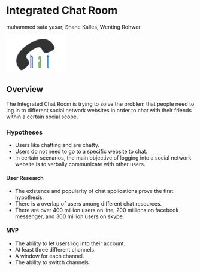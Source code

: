 # Integrated Chat Room
muhammed safa yasar, Shane Kalles, Wenting Rohwer

![chat_logo](logo.png "chat_logo")

## Overview

The Integrated Chat Room is trying to solve the problem that people need to log in to different social network websites in order to chat with their friends within a certain social scope.

### Hypotheses
 - Users like chatting and are chatty.
 - Users do not need to go to a specific website to chat.
 - In certain scenarios, the main objective of logging into a social network website is to verbally communicate with other users.

#### User Research

- The existence and popularity of chat applications prove the first hypothesis.
- There is a overlap of users among different chat resources.
- There are over 400 million users on line, 200 millions on facebook messenger, and 300 million users on skype.

#### MVP

- The ability to let users log into their account.
- At least three different channels.
- A window for each channel.
- The ability to switch channels.

